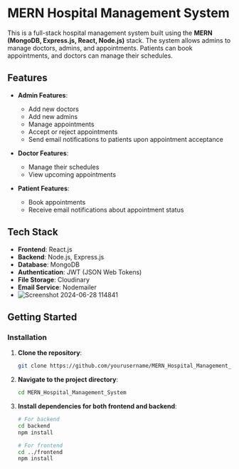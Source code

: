 # **MERN Hospital Management System**

This is a full-stack hospital management system built using the **MERN (MongoDB, Express.js, React, Node.js)** stack. The system allows admins to manage doctors, admins, and appointments. Patients can book appointments, and doctors can manage their schedules.

## **Features**

- **Admin Features**:
  - Add new doctors
  - Add new admins
  - Manage appointments
  - Accept or reject appointments
  - Send email notifications to patients upon appointment acceptance

- **Doctor Features**:
  - Manage their schedules
  - View upcoming appointments

- **Patient Features**:
  - Book appointments
  - Receive email notifications about appointment status

## **Tech Stack**

- **Frontend**: React.js
- **Backend**: Node.js, Express.js
- **Database**: MongoDB
- **Authentication**: JWT (JSON Web Tokens)
- **File Storage**: Cloudinary 
- **Email Service**: Nodemailer
- ![Screenshot 2024-06-28 114841](https://github.com/mukulaggy/MERN_Hospital_Management_System/assets/147478470/45558d17-8e99-49f3-9fd4-77460229f09d)


## **Getting Started**

### **Installation**

1. **Clone the repository**:

    ```bash
    git clone https://github.com/yourusername/MERN_Hospital_Management_System.git
    ```

2. **Navigate to the project directory**:

    ```bash
    cd MERN_Hospital_Management_System
    ```

3. **Install dependencies for both frontend and backend**:

    ```bash
    # For backend
    cd backend
    npm install

    # For frontend
    cd ../frontend
    npm install
    ```


